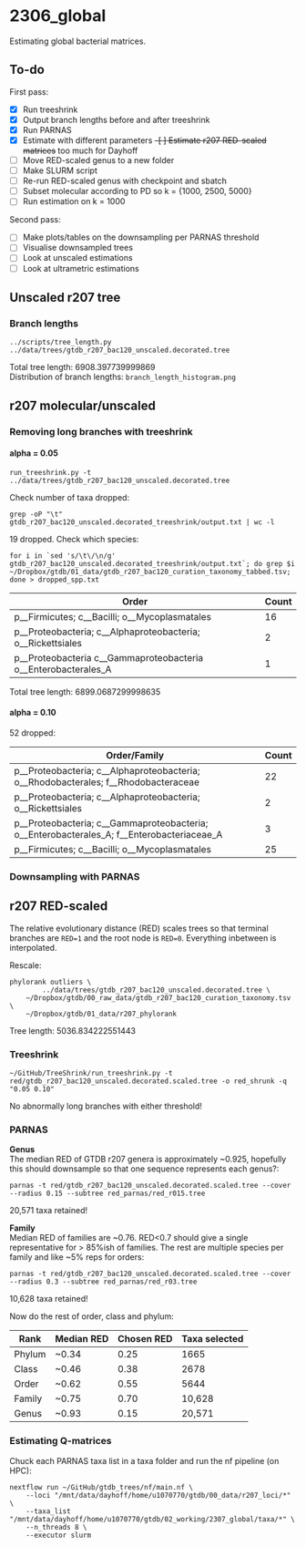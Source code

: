 # 2306_global

Estimating global bacterial matrices.  

## To-do  

First pass:  
- [x] Run treeshrink
- [x] Output branch lengths before and after treeshrink  
- [x] Run PARNAS
- [x] Estimate with different parameters
~~-[ ] Estimate r207 RED-scaled matrices~~ too much for Dayhoff  
- [ ] Move RED-scaled genus to a new folder  
- [ ] Make SLURM script  
- [ ] Re-run RED-scaled genus with checkpoint and sbatch  
- [ ] Subset molecular according to PD so k = {1000, 2500, 5000} 
- [ ] Run estimation on k = 1000  

Second pass:  
- [ ] Make plots/tables on the downsampling per PARNAS threshold  
- [ ] Visualise downsampled trees  
- [ ] Look at unscaled estimations  
- [ ] Look at ultrametric estimations  

## Unscaled r207 tree  

### Branch lengths  
```
../scripts/tree_length.py ../data/trees/gtdb_r207_bac120_unscaled.decorated.tree
```  
Total tree length: 6908.397739999869  
Distribution of branch lengths: `branch_length_histogram.png`  

## r207 molecular/unscaled

### Removing long branches with treeshrink

#### alpha = 0.05
```
run_treeshrink.py -t ../data/trees/gtdb_r207_bac120_unscaled.decorated.tree
```  

Check number of taxa dropped:
```
grep -oP "\t" gtdb_r207_bac120_unscaled.decorated_treeshrink/output.txt | wc -l
```  

19 dropped. Check which species:
```
for i in `sed 's/\t\/\n/g' gtdb_r207_bac120_unscaled.decorated_treeshrink/output.txt`; do grep $i ~/Dropbox/gtdb/01_data/gtdb_r207_bac120_curation_taxonomy_tabbed.tsv; done > dropped_spp.txt
```  

| Order                                                            | Count |
| ---------------------------------------------------------------- | ----- |
| p__Firmicutes; c__Bacilli; o__Mycoplasmatales                    | 16    |
| p__Proteobacteria; c__Alphaproteobacteria; o__Rickettsiales      | 2     |
| p__Proteobacteria  c__Gammaproteobacteria  o__Enterobacterales_A | 1     |  

Total tree length: 6899.0687299998635

#### alpha = 0.10

52 dropped:

| Order/Family                                                                              | Count |
| ----------------------------------------------------------------------------------------- | ----- |
| p__Proteobacteria; c__Alphaproteobacteria; o__Rhodobacterales; f__Rhodobacteraceae        | 22    |
| p__Proteobacteria; c__Alphaproteobacteria; o__Rickettsiales                               | 2     |
| p__Proteobacteria; c__Gammaproteobacteria; o__Enterobacterales_A; f__Enterobacteriaceae_A | 3     |
| p__Firmicutes; c__Bacilli; o__Mycoplasmatales                                             | 25    |

### Downsampling with PARNAS  

## r207 RED-scaled  

The relative evolutionary distance (RED) scales trees so that terminal branches are `RED=1` and the root node is `RED=0`. Everything inbetween is interpolated. 

Rescale:
```
phylorank outliers \
        ../data/trees/gtdb_r207_bac120_unscaled.decorated.tree \
	~/Dropbox/gtdb/00_raw_data/gtdb_r207_bac120_curation_taxonomy.tsv \
	~/Dropbox/gtdb/01_data/r207_phylorank
``` 

Tree length: 5036.834222551443  

### Treeshrink  

```
~/GitHub/TreeShrink/run_treeshrink.py -t red/gtdb_r207_bac120_unscaled.decorated.scaled.tree -o red_shrunk -q "0.05 0.10"
```

No abnormally long branches with either threshold!  

### PARNAS   

**Genus**  
The median RED of GTDB r207 genera is approximately ~0.925, hopefully this should downsample so that one sequence represents each genus?:  
```
parnas -t red/gtdb_r207_bac120_unscaled.decorated.scaled.tree --cover --radius 0.15 --subtree red_parnas/red_r015.tree
```

20,571 taxa retained!

**Family**  
Median RED of families are ~0.76. RED<0.7 should give a single representative for > 85%ish of families. The rest are multiple species per family and like ~5% reps for orders:  

```
parnas -t red/gtdb_r207_bac120_unscaled.decorated.scaled.tree --cover --radius 0.3 --subtree red_parnas/red_r03.tree
```  

10,628 taxa retained!  

Now do the rest of order, class and phylum:  

| Rank   | Median RED | Chosen RED | Taxa selected |
| ------ | ---------- | ---------- | ------------- |
| Phylum | ~0.34      | 0.25       | 1665          |
| Class  | ~0.46      | 0.38       | 2678          |
| Order  | ~0.62      | 0.55       | 5644          |
| Family | ~0.75      | 0.70       | 10,628        |
| Genus  | ~0.93      | 0.15       | 20,571        |

### Estimating Q-matrices  

Chuck each PARNAS taxa list in a taxa folder and run the nf pipeline (on HPC):  
```
nextflow run ~/GitHub/gtdb_trees/nf/main.nf \
	--loci "/mnt/data/dayhoff/home/u1070770/gtdb/00_data/r207_loci/*" \
	--taxa_list "/mnt/data/dayhoff/home/u1070770/gtdb/02_working/2307_global/taxa/*" \
	--n_threads 8 \
	--executor slurm
```  


